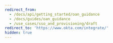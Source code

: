 ```yaml
---
redirect_from:
  - /docs/api/getting_started/oan_guidance
  - /docs/guides/oan_guidance
  - /use_cases/sso_and_provisioning/draft
redirect_to: 'https://www.okta.com/integrate/'
hidden: true
---
```


